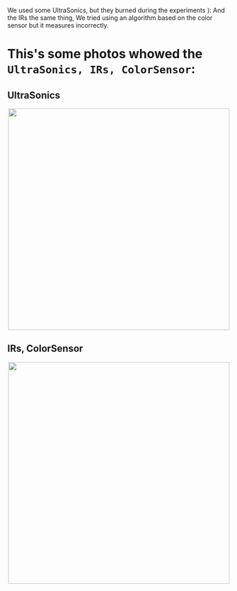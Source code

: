 We used some UltraSonics, but they burned during the experiments ):
And the IRs the same thing, We tried using an algorithm based on the color sensor but it measures incorrectly.

This's some photos whowed the `UltraSonics, IRs, ColorSensor`:
==============================================================
## UltraSonics

<p align="center">
  <img src="https://github.com/user-attachments/assets/317b1b24-3fd6-4d9d-9086-a822926bb834" width="500">
</p>

## IRs, ColorSensor

<p align="center">
  <img src="https://github.com/user-attachments/assets/1521a3a6-c4a5-4144-9fb0-0907f7e61413" width="500">
</p>
